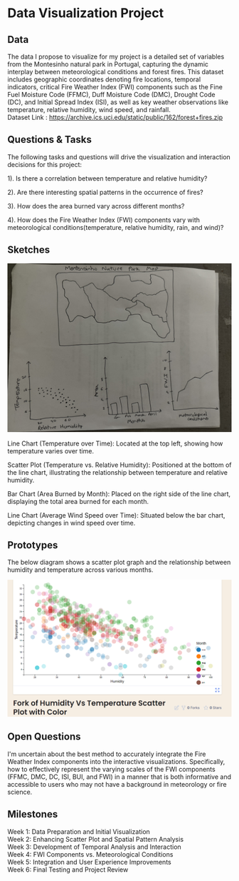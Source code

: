 # Data Visualization Project

## Data

The data I propose to visualize for my project is a detailed set of variables from the Montesinho natural park in Portugal, capturing the dynamic interplay between meteorological conditions and forest fires. This dataset includes geographic coordinates denoting fire locations, temporal indicators, critical Fire Weather Index (FWI) components such as the Fine Fuel Moisture Code (FFMC), Duff Moisture Code (DMC), Drought Code (DC), and Initial Spread Index (ISI), as well as key weather observations like temperature, relative humidity, wind speed, and rainfall.  
Dataset Link : https://archive.ics.uci.edu/static/public/162/forest+fires.zip


## Questions & Tasks

The following tasks and questions will drive the visualization and interaction decisions for this project:

  
1). Is there a correlation between temperature and relative humidity?    
    
2). Are there interesting spatial patterns in the occurrence of fires?  
  
3). How does the area burned vary across different months?  

4). How does the Fire Weather Index (FWI) components vary with meteorological conditions(temperature, relative humidity, rain, and wind)?


## Sketches


![Rough Sketch of the interactive visualization](IMG_0713.jpg)

Line Chart (Temperature over Time): Located at the top left, showing how temperature varies over time.

Scatter Plot (Temperature vs. Relative Humidity): Positioned at the bottom of the line chart, illustrating the relationship between temperature and relative humidity.

Bar Chart (Area Burned by Month): Placed on the right side of the line chart, displaying the total area burned for each month.

Line Chart (Average Wind Speed over Time): Situated below the bar chart, depicting changes in wind speed over time.



## Prototypes

The below diagram shows a scatter plot graph and the relationship between humidity and temperature across various months. 

![image](img.png)


## Open Questions

I'm uncertain about the best method to accurately integrate the Fire Weather Index components into the interactive visualizations. Specifically, how to effectively represent the varying scales of the FWI components (FFMC, DMC, DC, ISI, BUI, and FWI) in a manner that is both informative and accessible to users who may not have a background in meteorology or fire science.

## Milestones

Week 1: Data Preparation and Initial Visualization  
Week 2: Enhancing Scatter Plot and Spatial Pattern Analysis  
Week 3: Development of Temporal Analysis and Interaction  
Week 4: FWI Components vs. Meteorological Conditions  
Week 5: Integration and User Experience Improvements  
Week 6: Final Testing and Project Review
